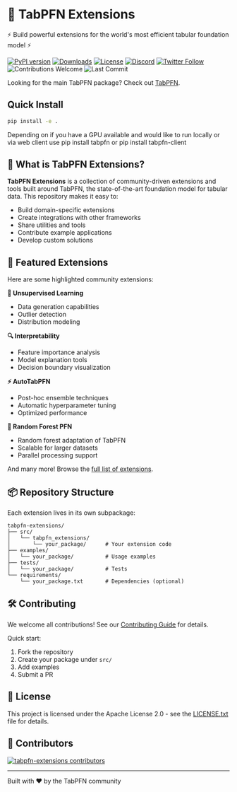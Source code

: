 # 🎯 TabPFN Extensions

⚡ Build powerful extensions for the world's most efficient tabular foundation model ⚡

[![PyPI version](https://badge.fury.io/py/tabpfn.svg)](https://badge.fury.io/py/tabpfn)
[![Downloads](https://pepy.tech/badge/tabpfn)](https://pepy.tech/project/tabpfn)
[![License](https://img.shields.io/badge/License-Apache_2.0-blue.svg)](https://opensource.org/licenses/Apache-2.0)
[![Discord](https://img.shields.io/discord/1285598202732482621?color=7289da&label=Discord&logo=discord&logoColor=ffffff)](https://discord.com/channels/1285598202732482621/)
[![Twitter Follow](https://img.shields.io/twitter/follow/Prior_Labs?style=social)](https://twitter.com/Prior_Labs)
![Contributions Welcome](https://img.shields.io/badge/contributions-welcome-brightgreen)
![Last Commit](https://img.shields.io/github/last-commit/automl/tabpfn-client)

Looking for the main TabPFN package? Check out [TabPFN](https://github.com/priorlabs/tabpfn).

## Quick Install

```bash
pip install -e .
```

Depending on if you have a GPU available and would like to run locally or via web client use
pip install tabpfn
or pip install tabpfn-client

## 🤔 What is TabPFN Extensions?

**TabPFN Extensions** is a collection of community-driven extensions and tools built around TabPFN, the state-of-the-art
foundation model for tabular data. This repository makes it easy to:

- Build domain-specific extensions
- Create integrations with other frameworks
- Share utilities and tools
- Contribute example applications
- Develop custom solutions

## 🚀 Featured Extensions

Here are some highlighted community extensions:

**🔮 Unsupervised Learning**

- Data generation capabilities
- Outlier detection
- Distribution modeling

**🔍 Interpretability**

- Feature importance analysis
- Model explanation tools
- Decision boundary visualization

**⚡ AutoTabPFN**

- Post-hoc ensemble techniques
- Automatic hyperparameter tuning
- Optimized performance

**🌲 Random Forest PFN**

- Random forest adaptation of TabPFN
- Scalable for larger datasets
- Parallel processing support

And many more! Browse the [full list of extensions](https://github.com/priorlabs/tabpfn-extensions/tree/main/src).

## 📦 Repository Structure

Each extension lives in its own subpackage:

```
tabpfn-extensions/
├── src/
│   └── tabpfn_extensions/  
│       └── your_package/      # Your extension code
├── examples/
│   └── your_package/          # Usage examples
├── tests/
│   └── your_package/          # Tests
└── requirements/
    └── your_package.txt       # Dependencies (optional)
```

## 🛠️ Contributing

We welcome all contributions! See our [Contributing Guide](CONTRIBUTING.md) for details.

Quick start:

1. Fork the repository
2. Create your package under `src/`
3. Add examples
4. Submit a PR

## 🤝 License

This project is licensed under the Apache License 2.0 - see the [LICENSE.txt](LICENSE.txt) file for details.

## 🌟 Contributors

[![tabpfn-extensions contributors](https://contrib.rocks/image?repo=priorlabs/tabpfn-extensions&max=2000)](https://github.com/priorlabs/tabpfn-extensions/graphs/contributors)

---

Built with ❤️ by the TabPFN community